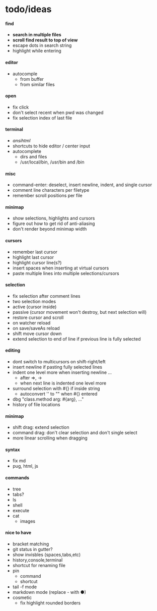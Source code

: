 # todo/ideas

#### find
- **search in multiple files**
- **scroll find result to top of view**
- escape dots in search string
- highlight while entering

#### editor
- autocomple
    - from buffer
    - from similar files

#### open
- fix click
- don't select recent when pwd was changed
- fix selection index of last file 

#### terminal
- *ansihtml*
- shortcuts to hide editor / center input
- autocomplete
    - dirs and files
    - /usr/local/bin, /usr/bin and /bin
      
#### misc    
- command-enter: deselect, insert newline, indent, and single cursor
- comment line characters per filetype    
- remember scroll positions per file
    
#### minimap
- show selections, highlights and cursors
- figure out how to get rid of anti-aliasing
- don't render beyond minimap width
    
#### cursors
- remember last cursor
- highlight last cursor
- highlight cursor line(s?)
- insert spaces when inserting at virtual cursors
- paste multiple lines into multiple selections/cursors

#### selection
- fix selection after comment lines
- two selection modes
- active (cursor inside)
- passive (cursor movement won't destroy, but next selection will)
- restore cursor and scroll
- on watcher reload
- on save/saveAs reload
- shift move cursor down
- extend selection to end of line if previous line is fully selected
    
#### editing
- dont switch to multicursors on shift-right/left
- insert newline if pasting fully selected lines
- indent one level more when inserting newline ...
    - after =>, -> 
    - when next line is indented one level more
- surround selection with #{} if inside string
    - autoconvert '' to "" when #{} entered
- dbg "class.method arg: #{arg}, ..."
- history of file locations

#### minimap 
- shift drag: extend selection
- command drag: don't clear selection and don't single select
- more linear scrolling when dragging

#### syntax
- fix md
- pug, html, js

#### commands
- tree
- tabs?
- ls
- shell
- execute
- cat
    - images

#### nice to have
- bracket matching
- git status in gutter?
- show invisbles (spaces,tabs,etc)
- history,console,terminal
- shortcut for renaming file
- pin
     - command
     - shortcut
- tail -f mode
- markdown mode (replace - with ●)
- cosmetic
  - fix highlight rounded borders     